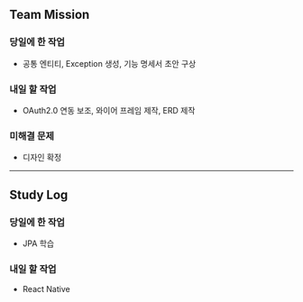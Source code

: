 ## Team Mission

### 당일에 한 작업
- 공통 엔티티, Exception 생성, 기능 명세서 초안 구상

### 내일 할 작업
- OAuth2.0 연동 보조, 와이어 프레임 제작, ERD 제작

### 미해결 문제
- 디자인 확정

--------
## Study Log

### 당일에 한 작업
- JPA 학습

### 내일 할 작업
- React Native
